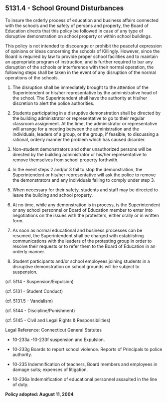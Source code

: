 ## 5131.4 - School Ground Disturbances

To insure the orderly process of education and business affairs connected with the schools and the safety of persons and property, the Board of Education directs that this policy be followed in case of any type of disruptive demonstration on school property or within school buildings. 

This policy is not intended to discourage or prohibit the peaceful expression of opinions or ideas concerning the schools of Killingly.  However, since the Board is required by law to provide proper school facilities and to maintain an appropriate program of instruction, and is further required to bar any disruption of the schools or interference with their normal operation, the following steps shall be taken in the event of any disruption of the normal operations of the schools.

1.  The disruption shall be immediately brought to the attention of the Superintendent or his/her representative by the administrative head of the school. The Superintendent shall have the authority at his/her discretion to alert the police authorities.

2.  Students participating in a disruptive demonstration shall be directed by the building administrator or representative to go to their regular classroom assignment. At the time, the administrator or representative will arrange for a meeting between the administration and the individuals, leaders of a group, or the group, if feasible, to discussing a rational, orderly manner the problem which has caused disorder.

3.  Non-student demonstrators and other unauthorized persons will be directed by the building administrator or his/her representative to remove themselves from school property forthwith.

4.  In the event steps 2 and/or 3 fail to stop the demonstration, the Superintendent or his/her representative will ask the police to remove the demonstrators and any individuals failing to comply under step 3.

5.  When necessary for their safety, students and staff may be directed to leave the building and school property.

6.  At no time, while any demonstration is in process, is the Superintendent or any school personnel or Board of Education member to enter into negotiations on the issues with the protesters, either orally or in written form.

7.  As soon as normal educational and business processes can be resumed, the Superintendent shall be charged with establishing communications with the leaders of the protesting group in order to resolve their requests or to refer them to the Board of Education in an orderly manner.

8.  Student participants and/or school employees joining students in a disruptive demonstration on school grounds will be subject to suspension.

(cf. 5114 - Suspension/Expulsion)

(cf. 5131 - Student Conduct)

(cf. 5131.5 - Vandalism)

(cf. 5144 - Discipline/Punishment)

(cf. 5145 - Civil and Legal Rights & Responsibilities)

Legal Reference:  Connecticut General Statutes

* 10-233a -10-233f suspension and Expulsion.

* 10-233g Boards to report school violence. Reports of  Principals to police authority.

* 10-235  Indemnification of teachers, Board members and employees in damage suits; expenses of litigation.

* 10-236a Indemnification of educational personnel assaulted in the line of duty.

**Policy adopted:  August 11, 2004**

